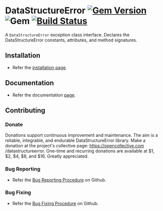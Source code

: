 # DataStructureError [![Gem Version](https://badge.fury.io/rb/data_structure_error.svg)](https://badge.fury.io/rb/data_structure_error) ![Gem](https://img.shields.io/gem/dt/data_structure_error) [![Build Status](https://travis-ci.com/Diligent-Software-LLC/data_structure_error.svg?branch=master)](https://travis-ci.com/Diligent-Software-LLC/data_structure_error)
A `DataStructureError` exception class interface. Declares the 
DataStructureError constants, attributes, and method signatures.

## Installation

- Refer the [installation page](https://docs.diligentsoftware.org/datastructureerror/packages).

## Documentation

- Refer the documentation [page](https://docs.diligentsoftware.org/datastructureerror/interface/documentation). 

## Contributing

### Donate

Donations support continuous improvement and maintenance. The aim is a
reliable, integrable, and endurable DataStructureError library. Make a
 donation at the project's collective page: https://opencollective.com
 /datastructureerror. One-time and recurring donations are available at $1, $2, 
 $4, $8, and $16. Greatly appreciated.

### Bug Reporting

- Refer the [Bug Reporting Procedure](https://github.com/Diligent-Software-LLC/data_structure_error/issues/3) on Github.

### Bug Fixing

- Refer the [Bug Fixing Procedure](https://github.com/Diligent-Software-LLC/data_structure_error/issues/4) on Github.
